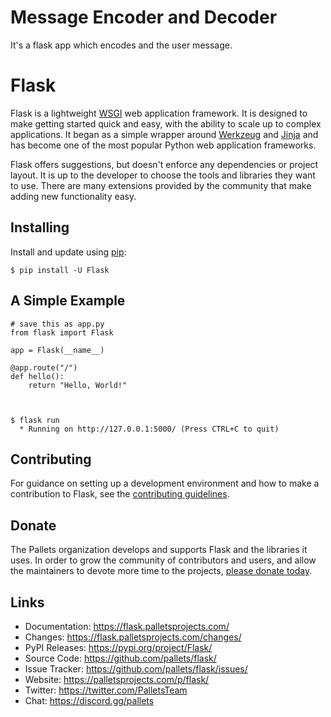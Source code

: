 # Message Encoder and Decoder
<p>It's a flask app which encodes and the user message.</p>

Flask
=====

Flask is a lightweight <a href='https://wsgi.readthedocs.io/en/latest/'>WSGI</a> web application framework. It is designed
to make getting started quick and easy, with the ability to scale up to
complex applications. It began as a simple wrapper around <a href='https://werkzeug.palletsprojects.com'>Werkzeug</a>
and <a href='https://jinja.palletsprojects.com'>Jinja</a> and has become one of the most popular Python web
application frameworks.

Flask offers suggestions, but doesn't enforce any dependencies or
project layout. It is up to the developer to choose the tools and
libraries they want to use. There are many extensions provided by the
community that make adding new functionality easy.


Installing
----------

Install and update using <a href='https://pip.pypa.io/en/stable/quickstart/'>pip</a>:



    $ pip install -U Flask




A Simple Example
----------------



    # save this as app.py
    from flask import Flask

    app = Flask(__name__)

    @app.route("/")
    def hello():
        return "Hello, World!"



    $ flask run
      * Running on http://127.0.0.1:5000/ (Press CTRL+C to quit)


Contributing
------------

For guidance on setting up a development environment and how to make a
contribution to Flask, see the <a href='https://github.com/pallets/flask/blob/master/CONTRIBUTING.rst'>contributing guidelines</a>.




Donate
------

The Pallets organization develops and supports Flask and the libraries
it uses. In order to grow the community of contributors and users, and
allow the maintainers to devote more time to the projects, <a href='https://palletsprojects.com/donate'>please
donate today</a>.




Links
-----

-   Documentation: https://flask.palletsprojects.com/
-   Changes: https://flask.palletsprojects.com/changes/
-   PyPI Releases: https://pypi.org/project/Flask/
-   Source Code: https://github.com/pallets/flask/
-   Issue Tracker: https://github.com/pallets/flask/issues/
-   Website: https://palletsprojects.com/p/flask/
-   Twitter: https://twitter.com/PalletsTeam
-   Chat: https://discord.gg/pallets

